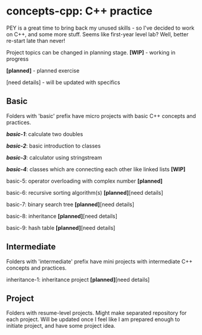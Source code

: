 # **concepts-cpp: C++ practice**
PEY is a great time to bring back my unused skills - so I've decided to work on C++, and some more stuff. Seems like first-year level lab? Well, better re-start late than never!

Project topics can be changed in planning stage.
**[WIP]** - working in progress

**[planned]** - planned exercise

[need details] - will be updated with specifics

## **Basic**
Folders with 'basic' prefix have micro projects with basic C++ concepts and practices.

**_basic-1_**: calculate two doubles

**_basic-2_**: basic introduction to classes

**_basic-3_**: calculator using stringstream

**_basic-4_**: classes which are connecting each other like linked lists **[WIP]**

basic-5: operator overloading with complex number **[planned]**

basic-6: recursive sorting algorithm(s) **[planned]**[need details]

basic-7: binary search tree **[planned]**[need details]

basic-8: inheritance **[planned]**[need details]

basic-9: hash table **[planned]**[need details]

## **Intermediate**
Folders with 'intermediate' prefix have mini projects with intermediate C++ concepts and practices.

inheritance-1: inheritance project **[planned]**[need details]

## **Project**
Folders with resume-level projects. Might make separated repository for each project. Will be updated once I feel like I am prepared enough to initiate project, and have some project idea.